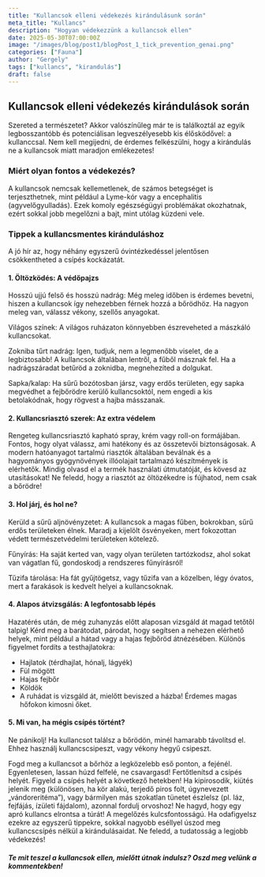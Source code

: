 ```yaml
---
title: "Kullancsok elleni védekezés kirándulásunk során"
meta_title: "Kullancs"
description: "Hogyan védekezzünk a kullancsok ellen"
date: 2025-05-30T07:00:00Z
image: "/images/blog/post1/blogPost_1_tick_prevention_genai.png"
categories: ["Fauna"]
author: "Gergely"
tags: ["kullancs", "kirandulás"]
draft: false
---
```


## Kullancsok elleni védekezés kirándulások során

Szereted a természetet? Akkor valószínűleg már te is találkoztál az egyik legbosszantóbb és potenciálisan legveszélyesebb kis élősködővel: a kullanccsal. Nem kell megijedni, de érdemes felkészülni, hogy a kirándulás ne a kullancsok miatt maradjon emlékezetes!

### Miért olyan fontos a védekezés?

A kullancsok nemcsak kellemetlenek, de számos betegséget is terjeszthetnek, mint például a Lyme-kór vagy a encephalitis (agyvelőgyulladás). Ezek komoly egészségügyi problémákat okozhatnak, ezért sokkal jobb megelőzni a bajt, mint utólag küzdeni vele.

### Tippek a kullancsmentes kiránduláshoz

A jó hír az, hogy néhány egyszerű óvintézkedéssel jelentősen csökkentheted a csípés kockázatát.

#### 1. Öltözködés: A védőpajzs

Hosszú ujjú felső és hosszú nadrág: Még meleg időben is érdemes bevetni, hiszen a kullancsok így nehezebben férnek hozzá a bőrödhöz. Ha nagyon meleg van, válassz vékony, szellős anyagokat.

Világos színek: A világos ruházaton könnyebben észreveheted a mászkáló kullancsokat.

Zokniba tűrt nadrág: Igen, tudjuk, nem a legmenőbb viselet, de a legbiztosabb! A kullancsok általában lentről, a fűből másznak fel. Ha a nadrágszáradat betűröd a zoknidba, megnehezíted a dolgukat.

Sapka/kalap: Ha sűrű bozótosban jársz, vagy erdős területen, egy sapka megvédhet a fejbőrödre kerülő kullancsoktól, nem engedi a kis betolakódnak, hogy rögvest a hajba másszanak.

#### 2. Kullancsriasztó szerek: Az extra védelem

Rengeteg kullancsriasztó kapható spray, krém vagy roll-on formájában. Fontos, hogy olyat válassz, ami hatékony és az összetevői biztonságosak. A modern hatóanyagot tartalmú riasztók általában beválnak és a hagyományos gyógynövények illóolajait tartalmazó készítmények is elérhetők. Mindig olvasd el a termék használati útmutatóját, és kövesd az utasításokat! Ne feledd, hogy a riasztót az öltözékedre is fújhatod, nem csak a bőrödre!

#### 3. Hol járj, és hol ne?

Kerüld a sűrű aljnövényzetet: A kullancsok a magas fűben, bokrokban, sűrű erdős területeken élnek. Maradj a kijelölt ösvényeken, mert fokozottan védett természetvédelmi területeken kötelező.

Fűnyírás: Ha saját kerted van, vagy olyan területen tartózkodsz, ahol sokat van vágatlan fű, gondoskodj a rendszeres fűnyírásról!

Tűzifa tárolása: Ha fát gyűjtögetsz, vagy tűzifa van a közelben, légy óvatos, mert a farakások is kedvelt helyei a kullancsoknak.

#### 4. Alapos átvizsgálás: A legfontosabb lépés

Hazatérés után, de még zuhanyzás előtt alaposan vizsgáld át magad tetőtől talpig! Kérd meg a barátodat, párodat, hogy segítsen a nehezen elérhető helyek, mint például a hátad vagy a hajas fejbőröd átnézésében. Különös figyelmet fordíts a testhajlatokra:

- Hajlatok (térdhajlat, hónalj, lágyék)
- Fül mögött
- Hajas fejbőr
- Köldök
- A ruhádat is vizsgáld át, mielőtt beviszed a házba! Érdemes magas hőfokon kimosni őket.

#### 5. Mi van, ha mégis csípés történt?

Ne pánikolj! Ha kullancsot találsz a bőrödön, minél hamarabb távolítsd el. Ehhez használj kullancscsipeszt, vagy vékony hegyű csipeszt.

Fogd meg a kullancsot a bőrhöz a legközelebb eső ponton, a fejénél.
Egyenletesen, lassan húzd felfelé, ne csavargasd!
Fertőtlenítsd a csípés helyét.
Figyeld a csípés helyét a következő hetekben! Ha kipirosodik, kiütés jelenik meg (különösen, ha kör alakú, terjedő piros folt, úgynevezett „vándoreritéma”), vagy bármilyen más szokatlan tünetet észlelsz (pl. láz, fejfájás, ízületi fájdalom), azonnal fordulj orvoshoz!
Ne hagyd, hogy egy apró kullancs elrontsa a túrát!
A megelőzés kulcsfontosságú. Ha odafigyelsz ezekre az egyszerű tippekre, sokkal nagyobb eséllyel úszod meg kullancscsípés nélkül a kirándulásaidat. Ne feledd, a tudatosság a legjobb védekezés!

##### Te mit teszel a kullancsok ellen, mielőtt útnak indulsz? Oszd meg velünk a kommentekben!